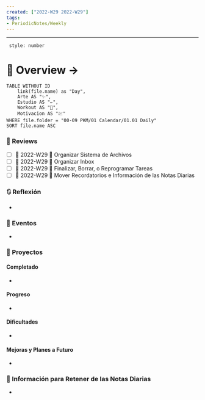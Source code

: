 ```yaml
---
created: ["2022-W29 2022-W29"]
tags: 
- PeriodicNotes/Weekly
---
```

___
```toc
 style: number
```
# 🌌 Overview -> 
```dataview
TABLE WITHOUT ID
	link(file.name) as "Day",
	Arte AS "✨",
	Estudio AS "✏️",
	Workout AS "💪",
	Motivacion AS "💹"
WHERE file.folder = "00-09 PKM/01 Calendar/01.01 Daily"
SORT file.name ASC
```

### 📑 Reviews
- [ ]  📅 2022-W29 🔼 Organizar Sistema de Archivos
- [ ]  📅 2022-W29 🔼 Organizar Inbox
- [ ]  📅 2022-W29 🔼 Finalizar, Borrar, o Reprogramar Tareas
- [ ]  📅 2022-W29 🔼 Mover Recordatorios e Información de las Notas Diarias

### 🔃 Reflexión
- 
### 📜 Eventos
- 
### 📃 Proyectos
#### **Completado**
- 
#### **Progreso**
- 
#### **Dificultades**
- 
#### **Mejoras y Planes a Futuro**
- 
### 💾 Información para Retener de las Notas Diarias
- 
